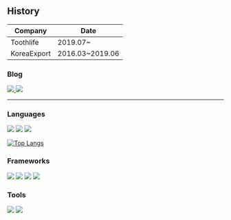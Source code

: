 
<h2>History</h2>
<table>
	<thead>
		<tr>
			<th>Company</th>
			<th>Date</th>
		</tr>
	</thead>
	<tbody>
		<tr>
			<td>Toothlife</td>
			<td>2019.07~</td>
		</tr>
		<tr>
			<td>KoreaExport</td>
			<td>2016.03~2019.06</td>
		</tr>
	</tbody>
</table>

<h3 dir="auto">Blog</h3>
<p>
<a href="https://wdjty326.github.io" target="_blank">
<img src="https://img.shields.io/badge/Github-323330?style=flat-square&logo=Github&logoColor=white" />

</a>
<a href="https://medium.com/@wdjty326" target="_blank">
<img src="https://img.shields.io/badge/Medium-323330?style=flat-square&logo=Medium&logoColor=white" />

</a>

</p>
<hr>

<h3 dir="auto">Languages</h3>
<p>

<img src="https://img.shields.io/badge/Javascript-323330?style=flat-square&logo=Javascript&logoColor=F7DF1E" />

<img src="https://img.shields.io/badge/Typescript-3766AB?style=flat-square&logo=Typescript&logoColor=white" />

<img src="https://img.shields.io/badge/Java-ef900a?style=flat-square&logo=Java&logoColor=white" />

</p>

[![Top Langs](https://github-readme-stats.vercel.app/api/top-langs/?username=wdjty326&layout=compact)](https://github.com/anuraghazra/github-readme-stats)


<h3 dir="auto">Frameworks</h3>
<p>

<img src="https://img.shields.io/badge/Vue-3fb27f?style=flat-square&logo=Vue.js&logoColor=white" />

<img src="https://img.shields.io/badge/Preact-673ab8?style=flat-square&logo=Preact&logoColor=white" />

<img src="https://img.shields.io/badge/Electron-2b2e3b?style=flat-square&logo=Electron&logoColor=a0ecfb" />

<img src="https://img.shields.io/badge/ReactNative-00d1f7?style=flat-square&logo=React&logoColor=white" />

</p>


<h3 dir="auto">Tools</h3>
<p>

<img src="https://img.shields.io/badge/Webpack-1d72b3?style=flat-square&logo=Webpack&logoColor=white" />

<img src="https://img.shields.io/badge/Vite-33cb56?style=flat-square&logo=Vite&logoColor=white" />

</p>

